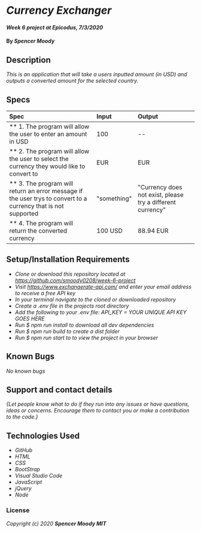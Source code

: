 # _Currency Exchanger_

#### _Week 6 project at Epicodus, 7/3/2020_

#### By _**Spencer Moody**_

## Description

_This is an application that will take a users inputted amount (in USD) and outputs a converted amount for the selected country._

## Specs

| Spec | Input | Output |
| :-------------      | :------------- | :------------- |
| ** 1. The program will allow the user to enter an amount in USD | 100 | -- |
| ** 2. The program will allow the user to select the currency they would like to convert to | EUR | EUR |
| ** 3. The program will return an error message if the user trys to convert to a currency that is not supported | "something" | "Currency does not exist, please try a different currency" |
| ** 4. The program will return the converted currency | 100 USD | 88.94 EUR |

## Setup/Installation Requirements

* _Clone or download this repository located at https://github.com/smoody0208/week-6-project_
* _Visit https://www.exchangerate-api.com/ and enter your email address to receive a free API key_
* _In your terminal navigate to the cloned or downloaded repository_
* _Create a .env file in the projects root directory_
* _Add the following to your .env file: API_KEY = YOUR UNIQUE API KEY GOES HERE_
* _Run $ npm run install to download all dev dependencies_
* _Run $ npm run build to create a dist folder_
* _Run $ npm run start to to view the project in your browser_

## Known Bugs

_No known bugs_

## Support and contact details

_{Let people know what to do if they run into any issues or have questions, ideas or concerns.  Encourage them to contact you or make a contribution to the code.}_

## Technologies Used

* _GitHub_
* _HTML_
* _CSS_
* _BootStrap_
* _Visual Studio Code_
* _JavaScript_
* _jQuery_
* _Node_

### License

*Copyright (c) 2020 **_Spencer Moody MIT_***